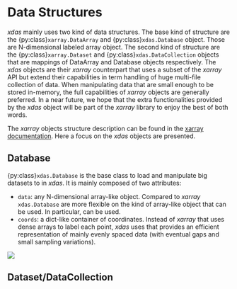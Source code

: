 # Data Structures

*xdas* mainly uses two kind of data structures. The base kind of structure are the 
{py:class}`xarray.DataArray` and {py:class}`xdas.Database` object. Those are 
N-dimensional labeled array object. The second kind of structure are the 
{py:class}`xarray.Dataset` and {py:class}`xdas.DataCollection` objects that are 
mappings of DataArray and Database objects respectively. The *xdas* objects are their 
*xarray* counterpart that uses a subset of the *xarray* API but extend their capabilities 
in term handling of huge multi-file collection of data. When manipulating data that 
are small enough to be stored in-memory, the full capabilities of *xarray* objects are 
generally preferred. In a near future, we hope that the extra functionalities provided 
by the *xdas* object will be part of the *xarray* library to enjoy the best of both 
words.

The *xarray* objects structure description can be found in the 
[xarray documentation](https://docs.xarray.dev/en/stable//user-guide/data-structures). 
Here a focus on the *xdas* objects are presented.

## Database

{py:class}`xdas.Database` is the base class to load and manipulate big datasets to in 
*xdas*. It is mainly composed of two attributes: 

- `data`: any N-dimensional array-like object. Compared to *xarray* `xdas.Database` are
more flexible on the kind of array-like object that can be used. In particular, 
[](virtual-datasets.md) can be used.
- `coords`: a dict-like container of coordinates. Instead of *xarray* that uses dense
arrays to label each point, *xdas* uses [](interpolated-coordinates.md) that provides
an efficient representation of mainly evenly spaced data (with eventual gaps and small
sampling variations). 

![](/_static/database.svg)

## Dataset/DataCollection
